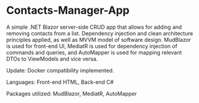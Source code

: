 # Contacts-Manager-App

A simple .NET Blazor server-side CRUD app that allows for adding and removing contacts from a list. Dependency injection and clean architecture principles applied, as well as MVVM model of software design.
MudBlazor is used for front-end UI, MediatR is used for dependency injection of commands and queries, and AutoMapper is used for mapping relevant DTOs to ViewModels and vice versa.

Update: Docker compatibility implemented.

Languages: Front-end HTML, Back-end C#

Packages utilized: MudBlazor, MediatR, AutoMapper
